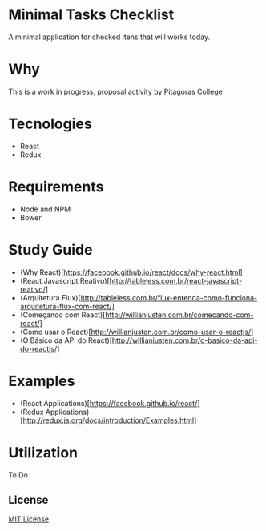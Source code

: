 # Minimal Tasks Checklist

A minimal application for checked itens that will works today.

# Why

This is a work in progress, proposal activity by Pitagoras College


# Tecnologies
 - React
 - Redux

# Requirements
 - Node and NPM
 - Bower

# Study Guide
 - (Why React)[https://facebook.github.io/react/docs/why-react.html]
 - (React Javascript Reativo)[http://tableless.com.br/react-javascript-reativo/]
 - (Arquitetura Flux)[http://tableless.com.br/flux-entenda-como-funciona-arquitetura-flux-com-react/]
 - (Começando com React)[http://willianjusten.com.br/comecando-com-react/]
 - (Como usar o React)[http://willianjusten.com.br/como-usar-o-reactjs/]
 - (O Básico da API do React)[http://willianjusten.com.br/o-basico-da-api-do-reactjs/]
# Examples
 - (React Applications)[https://facebook.github.io/react/]
 - (Redux Applications)[http://redux.js.org/docs/introduction/Examples.html]

# Utilization 
To Do

## License
[MIT License](https://github.com/YanMagale/minimal-tasks-checklist/LICENSE)
